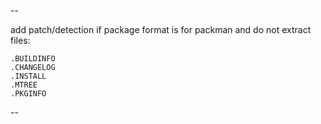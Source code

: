 
--

add patch/detection if package format is for packman and do not extract files:

```
.BUILDINFO
.CHANGELOG
.INSTALL
.MTREE
.PKGINFO
```

--
